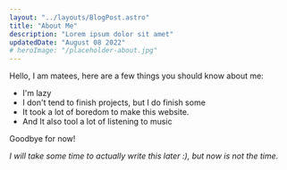 ```yaml
---
layout: "../layouts/BlogPost.astro"
title: "About Me"
description: "Lorem ipsum dolor sit amet"
updatedDate: "August 08 2022"
# heroImage: "/placeholder-about.jpg"
---
```


Hello, I am matees, here are a few things you should know about me:

- I'm lazy
- I don't tend to finish projects, but I do finish some
- It took a lot of boredom to make this website.
- And It also tool a lot of listening to music

Goodbye for now!

_I will take some time to actually write this later :), but now is not the time._
